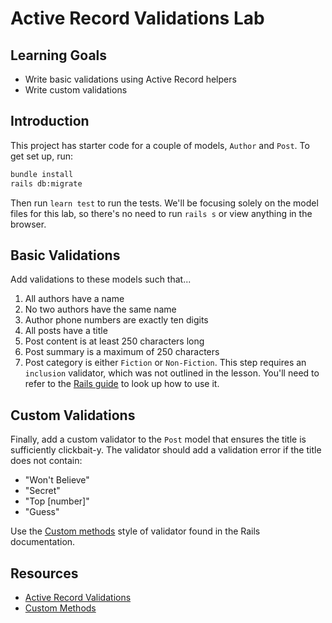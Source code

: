 # Active Record Validations Lab

## Learning Goals

- Write basic validations using Active Record helpers
- Write custom validations

## Introduction

This project has starter code for a couple of models, `Author` and `Post`. To
get set up, run:

```sh
bundle install
rails db:migrate
```

Then run `learn test` to run the tests. We'll be focusing solely on the model
files for this lab, so there's no need to run `rails s` or view anything in the
browser.

## Basic Validations

Add validations to these models such that...

1. All authors have a name
2. No two authors have the same name
3. Author phone numbers are exactly ten digits
4. All posts have a title
5. Post content is at least 250 characters long
6. Post summary is a maximum of 250 characters
7. Post category is either `Fiction` or `Non-Fiction`. This step requires an
   `inclusion` validator, which was not outlined in the lesson. You'll need to
   refer to the [Rails guide][active record validations] to look up how to use
   it.

## Custom Validations

Finally, add a custom validator to the `Post` model that ensures the title is
sufficiently clickbait-y. The validator should add a validation error if the
title does not contain:

- "Won't Believe"
- "Secret"
- "Top [number]"
- "Guess"

Use the [Custom methods][custom methods] style of validator found in the Rails
documentation.

## Resources

- [Active Record Validations][active record validations]
- [Custom Methods][custom methods]

[active record validations]: https://guides.rubyonrails.org/active_record_validations.html
[custom methods]: https://guides.rubyonrails.org/active_record_validations.html#custom-methods
